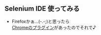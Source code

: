 ## Selenium IDE 使ってみる
* Firefoxかぁ...(-.-;)と思ったら  
[Chromeのプラグイン](https://chrome.google.com/webstore/detail/selenium-ide/mooikfkahbdckldjjndioackbalphokd/related?hl=ja)があったのでそれで♪
